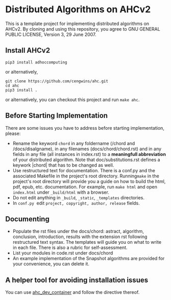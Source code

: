 # Distributed Algorithms on AHCv2

This is a template project for implementing distributed algorithms on AHCv2. By cloning and using this repository, you agree to GNU GENERAL PUBLIC LICENSE, Version 3, 29 June 2007. 

## Install AHCv2

```pip3 install adhoccomputing```

or alternatively,

```
git clone https://github.com/cengwins/ahc.git
cd ahc
pip3 install .
```

or alternatively, you can checkout this project and run `make ahc`.

## Before Starting Implementation

There are some issues you have to address before starting implementation, please:


- Rename the keyword `chord` in any foldername (/chord and /docs/disalgname), in any filenames (docs/chord/chord.rst) and in any fields in any file (all instances in index.rst) to a **meaningfull abbreviation** of your distributed algorithm. Note that doc/substitutions.rst defines a keywork |chord| that has to be changed as well.
- Use restructured text for documentation. There is a conf.py and the associated Makefile in the project's root directory. Running``make`` in the project's root directory will provide you a guide on how to build the html, pdf, epub, etc. documentation. For example, run `make html` and open `index.html`  under `_build/html` with a browser.
- Do not edit anything in `_build`, `_static`, `_templates` directories.  
- In `conf.py`  edit `project, copyright, author, release` fields.

## Documenting

- Populate the rst files under the docs/chord: astract, algorithm, conclusion, introduction, results with the extension rst following restructured text syntax. The templates will guide you on what to write in each file. There is also a rubric for self-assessment.
- List your modules in code.rst under docs/chord
- An example implementation of the Snapshot algorithms are provided for your convenience, you can delete it.

## A helper tool for avoiding installation issues

You can use [ahc_dev_container](https://github.com/cengwins/ahc_dev_container.git) and follow the directive thereof.

